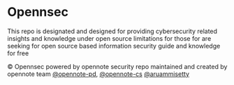 # Opennsec 

This repo is designated and designed for providing cybersecurity related insights and knowledge under open source limitations for those for are seeking for open source based information security guide and knowledge for free

© Opennsec powered by opennote security repo maintained and created by opennote team [@opennote-pd](https://github.com/opennote-pd), [@opennote-cs](https://github.com/opennote-cs) [@aruammisetty](https://github.com/arunammisetty)
